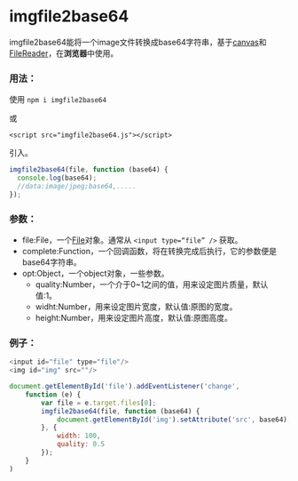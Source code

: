 # imgfile2base64

imgfile2base64能将一个image文件转换成base64字符串，基于[canvas](https://developer.mozilla.org/en-US/docs/Web/HTML/Element/canvas)和[FileReader](https://developer.mozilla.org/en-US/docs/Web/API/FileReader)，在**浏览器**中使用。



### 用法：

使用 `npm i imgfile2base64 `

或

`<script src="imgfile2base64.js"></script>`

引入。

```javascript
imgfile2base64(file, function (base64) {
  console.log(base64);
  //data:image/jpeg;base64,.....
});
```



### 参数：

- file:File，一个[File](https://developer.mozilla.org/en-US/docs/Web/API/File)对象。通常从 `<input type=“file” />` 获取。
- complete:Function，一个回调函数，将在转换完成后执行，它的参数便是base64字符串。
- opt:Object，一个object对象，一些参数。
  - quality:Number，一个介于0~1之间的值，用来设定图片质量，默认值:1。
  - widht:Number，用来设定图片宽度，默认值:原图的宽度。
  - height:Number，用来设定图片高度，默认值:原图高度。

### 例子：

```javascript
<input id="file" type="file"/>
<img id="img" src=""/>
```

```javascript
document.getElementById('file').addEventListener('change',
    function (e) {
        var file = e.target.files[0];
        imgfile2base64(file, function (base64) {
            document.getElementById('img').setAttribute('src', base64);
        }, {
            width: 100,
            quality: 0.5
        });
    }
)
```

